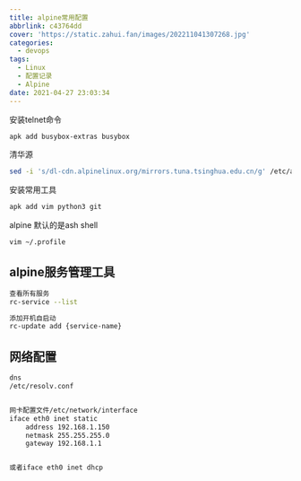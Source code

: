 ```yaml
---
title: alpine常用配置
abbrlink: c43764dd
cover: 'https://static.zahui.fan/images/202211041307268.jpg'
categories:
  - devops
tags:
  - Linux
  - 配置记录
  - Alpine
date: 2021-04-27 23:03:34
---
```


安装telnet命令

```bash
apk add busybox-extras busybox
```

清华源

```bash
sed -i 's/dl-cdn.alpinelinux.org/mirrors.tuna.tsinghua.edu.cn/g' /etc/apk/repositories
```

安装常用工具

```bash
apk add vim python3 git
```

alpine 默认的是ash shell

```bash
vim ~/.profile
```

## alpine服务管理工具

```bash
查看所有服务
rc-service --list

添加开机自启动
rc-update add {service-name}
```

## 网络配置

```bash
dns
/etc/resolv.conf


网卡配置文件/etc/network/interface
iface eth0 inet static
    address 192.168.1.150
    netmask 255.255.255.0
    gateway 192.168.1.1


或者iface eth0 inet dhcp
```
